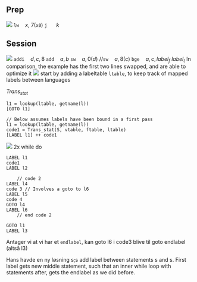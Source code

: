 ## Prep
![](Pasted%20image%2020240408183952.png)
$\texttt{lw}\quad x,\ 7(\texttt{x0})$
$\texttt{j}\ \ \quad k$
## Session
![](Pasted%20image%2020240409082227.png)
$\texttt{addi}\quad d, c, 8$
$\texttt{add}\quad a, b$
$\texttt{sw}\quad a, 0(d)$
$//\texttt{sw}\quad a, 8(c)$
$\texttt{bge}\quad a, c, label_{f}$
$label_{t}$
In comparison, the example has the first two lines swapped, and are able to optimize it
![](Pasted%20image%2020240409084203.png)
start by adding a labeltable `ltable`, to keep track of mapped labels between languages

$Trans_{stat}$
```
l1 = lookup(ltable, getname(l))
[GOTO l1]
```
```
// Below assumes labels have been bound in a first pass
l1 = lookup(ltable, getname(l))
code1 = Trans_stat(S, vtable, ftable, ltable)
[LABEL l1] ++ code1
```
![](Pasted%20image%2020240409090559.png)
2x while do
```
LABEL l1
code1
LABEL l2

	// code 2
LABEL l4
code 3 // Involves a goto to l6
LABEL l5
code 4
GOTO l4
LABEL l6
	// end code 2
	
GOTO l1
LABEL l3
```
Antager vi at vi har et `endlabel`, kan goto l6 i code3 blive til goto endlabel (altså l3)

Hans havde en ny løsning
s;s
add label between statements s and s. First label gets new middle statement, such that an inner while loop with statements after, gets the endlabel as we did before.